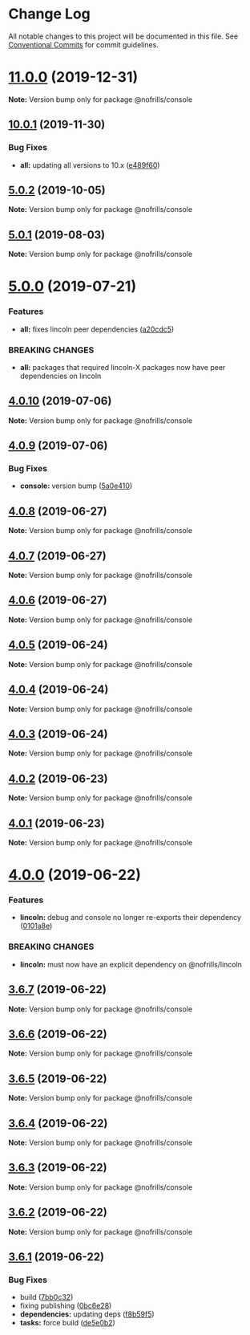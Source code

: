 # Change Log

All notable changes to this project will be documented in this file.
See [Conventional Commits](https://conventionalcommits.org) for commit guidelines.

# [11.0.0](https://github.com/nativecode-dev/nofrills/compare/@nofrills/console@11.0.0-next.1...@nofrills/console@11.0.0) (2019-12-31)

**Note:** Version bump only for package @nofrills/console





## [10.0.1](https://github.com/nativecode-dev/nofrills/compare/@nofrills/console@5.1.0-next.2...@nofrills/console@10.0.1) (2019-11-30)


### Bug Fixes

* **all:** updating all versions to 10.x ([e489f60](https://github.com/nativecode-dev/nofrills/commit/e489f60))





## [5.0.2](https://github.com/nativecode-dev/nofrills/compare/@nofrills/console@5.0.2-next.0...@nofrills/console@5.0.2) (2019-10-05)

**Note:** Version bump only for package @nofrills/console





## [5.0.1](https://github.com/nativecode-dev/nofrills/compare/@nofrills/console@5.0.1-next.2...@nofrills/console@5.0.1) (2019-08-03)

**Note:** Version bump only for package @nofrills/console





# [5.0.0](https://github.com/nativecode-dev/nofrills/compare/@nofrills/console@4.0.10...@nofrills/console@5.0.0) (2019-07-21)


### Features

* **all:** fixes lincoln peer dependencies ([a20cdc5](https://github.com/nativecode-dev/nofrills/commit/a20cdc5))


### BREAKING CHANGES

* **all:** packages that required lincoln-X packages now have peer dependencies on lincoln





## [4.0.10](https://github.com/nativecode-dev/nofrills/compare/@nofrills/console@4.0.7...@nofrills/console@4.0.10) (2019-07-06)

**Note:** Version bump only for package @nofrills/console





## [4.0.9](https://github.com/nativecode-dev/nofrills/compare/@nofrills/console@4.0.8...@nofrills/console@4.0.9) (2019-07-06)


### Bug Fixes

* **console:** version bump ([5a0e410](https://github.com/nativecode-dev/nofrills/commit/5a0e410))





## [4.0.8](https://github.com/nativecode-dev/nofrills/compare/@nofrills/console@4.0.7...@nofrills/console@4.0.8) (2019-06-27)

**Note:** Version bump only for package @nofrills/console





## [4.0.7](https://github.com/nativecode-dev/nofrills/compare/@nofrills/console@4.0.4...@nofrills/console@4.0.7) (2019-06-27)

**Note:** Version bump only for package @nofrills/console





## [4.0.6](https://github.com/nativecode-dev/nofrills/compare/@nofrills/console@4.0.5...@nofrills/console@4.0.6) (2019-06-27)

**Note:** Version bump only for package @nofrills/console





## [4.0.5](https://github.com/nativecode-dev/nofrills/compare/@nofrills/console@4.0.4...@nofrills/console@4.0.5) (2019-06-24)

**Note:** Version bump only for package @nofrills/console





## [4.0.4](https://github.com/nativecode-dev/nofrills/compare/@nofrills/console@4.0.1...@nofrills/console@4.0.4) (2019-06-24)

**Note:** Version bump only for package @nofrills/console





## [4.0.3](https://github.com/nativecode-dev/nofrills/compare/@nofrills/console@4.0.2...@nofrills/console@4.0.3) (2019-06-24)

**Note:** Version bump only for package @nofrills/console





## [4.0.2](https://github.com/nativecode-dev/nofrills/compare/@nofrills/console@4.0.1...@nofrills/console@4.0.2) (2019-06-23)

**Note:** Version bump only for package @nofrills/console





## [4.0.1](https://github.com/nativecode-dev/nofrills/compare/@nofrills/console@3.6.5...@nofrills/console@4.0.1) (2019-06-23)

**Note:** Version bump only for package @nofrills/console





# [4.0.0](https://github.com/nativecode-dev/nofrills/compare/@nofrills/console@3.6.7...@nofrills/console@4.0.0) (2019-06-22)


### Features

* **lincoln:** debug and console no longer re-exports their dependency ([0101a8e](https://github.com/nativecode-dev/nofrills/commit/0101a8e))


### BREAKING CHANGES

* **lincoln:** must now have an explicit dependency on @nofrills/lincoln





## [3.6.7](https://github.com/nativecode-dev/nofrills/compare/@nofrills/console@3.6.6...@nofrills/console@3.6.7) (2019-06-22)

**Note:** Version bump only for package @nofrills/console





## [3.6.6](https://github.com/nativecode-dev/nofrills/compare/@nofrills/console@3.6.5...@nofrills/console@3.6.6) (2019-06-22)

**Note:** Version bump only for package @nofrills/console





## [3.6.5](https://github.com/nativecode-dev/nofrills/compare/@nofrills/console@3.6.2...@nofrills/console@3.6.5) (2019-06-22)

**Note:** Version bump only for package @nofrills/console





## [3.6.4](https://github.com/nativecode-dev/nofrills/compare/@nofrills/console@3.6.3...@nofrills/console@3.6.4) (2019-06-22)

**Note:** Version bump only for package @nofrills/console





## [3.6.3](https://github.com/nativecode-dev/nofrills/compare/@nofrills/console@3.6.2...@nofrills/console@3.6.3) (2019-06-22)

**Note:** Version bump only for package @nofrills/console





## [3.6.2](https://github.com/nativecode-dev/nofrills/compare/@nofrills/console@3.6.1...@nofrills/console@3.6.2) (2019-06-22)

**Note:** Version bump only for package @nofrills/console





## [3.6.1](https://github.com/nativecode-dev/nofrills/compare/@nofrills/console@3.6.0...@nofrills/console@3.6.1) (2019-06-22)


### Bug Fixes

* build ([7bb0c32](https://github.com/nativecode-dev/nofrills/commit/7bb0c32))
* fixing publishing ([0bc6e28](https://github.com/nativecode-dev/nofrills/commit/0bc6e28))
* **dependencies:** updating deps ([f8b59f5](https://github.com/nativecode-dev/nofrills/commit/f8b59f5))
* **tasks:** force build ([de5e0b2](https://github.com/nativecode-dev/nofrills/commit/de5e0b2))
